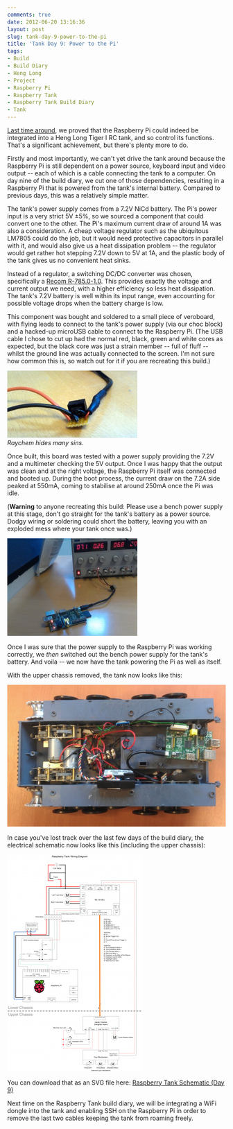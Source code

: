 ```yaml
---
comments: true
date: 2012-06-20 13:16:36
layout: post
slug: tank-day-9-power-to-the-pi
title: 'Tank Day 9: Power to the Pi'
tags:
- Build
- Build Diary
- Heng Long
- Project
- Raspberry Pi
- Raspberry Tank
- Raspberry Tank Build Diary
- Tank
---
```


[Last time around](../tank-day-8-it-lives/), we proved that the Raspberry Pi could indeed be integrated into a Heng Long Tiger I RC tank, and so control its functions.  That's a significant achievement, but there's plenty more to do.

Firstly and most importantly, we can't yet drive the tank around because the Raspberry Pi is still dependent on a power source, keyboard input and video output -- each of which is a cable connecting the tank to a computer.  On day nine of the build diary, we cut one of those dependencies, resulting in a Raspberry Pi that is powered from the tank's internal battery.   Compared to previous days, this was a relatively simple matter.

The tank's power supply comes from a 7.2V NiCd battery.  The Pi's power input is a very strict 5V ±5%, so we sourced a component that could convert one to the other.  The Pi's maximum current draw of around 1A was also a consideration.  A cheap voltage regulator such as the ubiquitous LM7805 could do the job, but it would need protective capacitors in parallel with it, and would also give us a heat dissipation problem -- the regulator would get rather hot stepping 7.2V down to 5V at 1A, and the plastic body of the tank gives us no convenient heat sinks.

Instead of a regulator, a switching DC/DC converter was chosen, specifically a [Recom R-785.0-1.0](http://uk.rs-online.com/web/p/dc-dc-converters/6727124/?searchTerm=672-7124&relevancy-data=636F3D3126696E3D4931384E525353746F636B4E756D6265724D504E266C753D656E266D6D3D6D61746368616C6C26706D3D5E5C647B337D5B5C732D2F255C2E5D5C647B332C347D2426706F3D313426736E3D592673743D52535F53544F434B5F4E554D424552267573743D3637322D373132342677633D4E4F4E4526).  This provides exactly the voltage and current output we need, with a higher efficiency so less heat dissipation. The tank's 7.2V battery is well within its input range, even accounting for possible voltage drops when the battery charge is low.

This component was bought and soldered to a small piece of veroboard, with flying leads to connect to the tank's power supply (via our choc block) and a hacked-up microUSB cable to connect to the Raspberry Pi.  (The USB cable I chose to cut up had the normal red, black, green and white cores as expected, but the black core was just a strain member -- full of fluff -- whilst the ground line was actually connected to the screen. I'm not sure how common this is, so watch out for it if you are recreating this build.)

[![DCDC Converter](/hardware/raspberry-tank/IMG_20120619_135946-300x155.jpg)](/hardware/raspberry-tank/IMG_20120619_135946.jpg)<br/>
_Raychem hides many sins._

Once built, this board was tested with a power supply providing the 7.2V and a multimeter checking the 5V output.  Once I was happy that the output was clean and at the right voltage, the Raspberry Pi itself was connected and booted up.  During the boot process, the current draw on the 7.2A side peaked at 550mA, coming to stabilise at around 250mA once the Pi was idle.

(**Warning** to anyone recreating this build: Please use a bench power supply at this stage, don't go straight for the tank's battery as a power source.  Dodgy wiring or soldering could short the battery, leaving you with an exploded mess where your tank once was.)

[![Raspberry Pi powered from 7.2V Supply](/hardware/raspberry-tank/IMG_20120619_135849-300x225.jpg)](/hardware/raspberry-tank/IMG_20120619_135849.jpg)

Once I was sure that the power supply to the Raspberry Pi was working correctly, we _then_ switched out the bench power supply for the tank's battery.  And voila -- we now have the tank powering the Pi as well as itself.

With the upper chassis removed, the tank now looks like this:

[![Current State of Raspberry Tank's Lower Chassis](/hardware/raspberry-tank/IMG_20120619_141830-600x389.jpg)](/hardware/raspberry-tank/IMG_20120619_141830.jpg)

In case you've lost track over the last few days of the build diary, the electrical schematic now looks like this (including the upper chassis):

[![Raspberry Tank Schematic (Day 9)](/hardware/raspberry-tank/raspberry-tank-schematic-309x500.png)](/hardware/raspberry-tank/raspberry-tank-schematic-1.png)

You can download that as an SVG file here: [Raspberry Tank Schematic (Day 9)](/hardware/raspberry-tank/raspberry-tank-schematic-1.svg)

Next time on the Raspberry Tank build diary, we will be integrating a WiFi dongle into the tank and enabling SSH on the Raspberry Pi in order to remove the last two cables keeping the tank from roaming freely.
